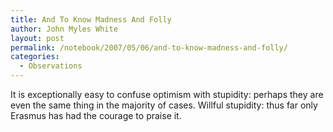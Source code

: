 ```yaml
---
title: And To Know Madness And Folly
author: John Myles White
layout: post
permalink: /notebook/2007/05/06/and-to-know-madness-and-folly/
categories:
  - Observations
---
```


It is exceptionally easy to confuse optimism with stupidity: perhaps they are even the same thing in the majority of cases. Willful stupidity: thus far only Erasmus has had the courage to praise it.
